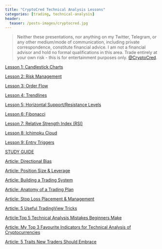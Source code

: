 ```yaml
---
title: "CryptoCred Technical Analysis Lessons"
categories: [trading, technical-analysis]
header:
  teaser: /posts-images/cryptocred.jpg
---
```


> Neither these presentations, nor anything on my Twitter, Telegram, or any other medium/mode of communication, including private correspondence, 
constitute financial advice. I am not a financial advisor and hold no formal qualifications in this area. Trade entirely at your own risk - this
is for entertainment purposes only. [@CryptoCred](https://twitter.com/CryptoCred).

[Lesson 1: Candlestick Charts](https://youtu.be/q7BVTJol0IA)

[Lesson 2: Risk Management](https://youtu.be/ofwtsc20hOY)

[Lesson 3: Order Flow](https://youtu.be/1ffxSdX48VI)

[Lesson 4: Trendlines](https://www.youtube.com/watch?v=feTSnV8vj_A)

[Lesson 5: Horizontal Support/Resistance Levels](https://youtu.be/azB9Q_9MYsI)

[Lesson 6: Fibonacci](https://youtu.be/27scZH3vBLk)

[Lesson 7: Relative Strength Index (RSI)](https://youtu.be/HOIucvo-9s0)

[Lesson 8: Ichimoku Cloud](https://www.youtube.com/watch?v=cP_YwNhgh98)

[Lesson 9: Entry Triggers](https://www.youtube.com/watch?v=f_Fju2Hb7zs)

[STUDY GUIDE](https://drive.google.com/file/d/1UJBLRa9Sh0PZ0vL_wI9uDVbIRxVUdazE/view)

[Article: Directional Bias](https://medium.com/@cryptocreddy/technical-analysis-series-directional-bias-e5516b08f7d1)

[Article: Position Size & Leverage](https://medium.com/@cryptocreddy/comprehensive-guide-to-position-size-and-leverage-2e27764ce9e0)

[Article: Building a Trading System](https://medium.com/@cryptocreddy/building-a-trading-system-where-to-start-e96381c28c2f)

[Article: Anatomy of a Trading Plan](https://medium.com/@cryptocreddy/anatomy-of-a-trading-plan-36388a9d85bd)

[Article: Stop Loss Placement & Management](https://medium.com/@cryptocreddy/5-stop-loss-mistakes-to-avoid-bea274857371)

[Article: 5 Useful TradingView Tricks](https://medium.com/@cryptocreddy/5-useful-tradingview-tricks-30404ed41653)

[Article:Top 5 Technical Analysis Mistakes Beginners Make](https://medium.com/@cryptocreddy/top-5-technical-analysis-mistakes-beginners-make-e7fa6dd8b628)

[Article: My Top 3 Favourite Indicators for Technical Analysis of Cryptocurrencies](https://medium.com/@cryptocreddy/my-top-3-favourite-indicators-for-technical-analysis-of-cryptocurrencies-b552f584776d)

[Article: 5 Traits New Traders Should Embrace](https://medium.com/@cryptocreddy/5-traits-new-traders-should-embrace-983ff9fa5165)
